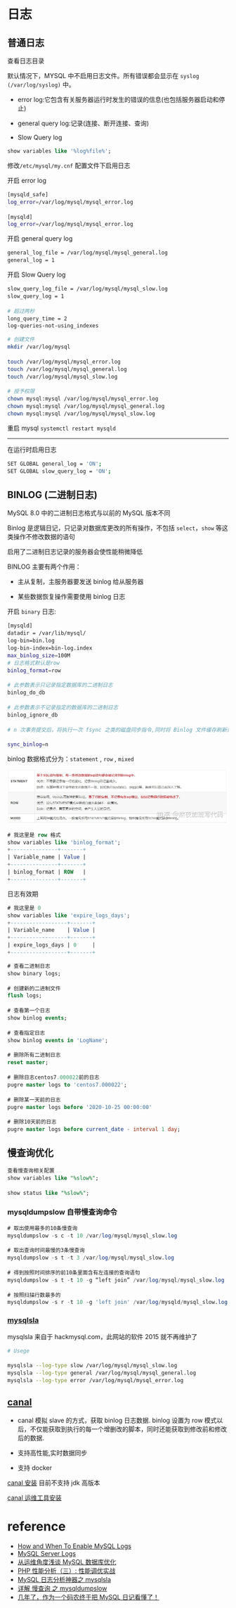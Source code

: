 # 日志

## 普通日志

查看日志目录

默认情况下，MYSQL 中不启用日志文件。所有错误都会显示在 `syslog (/var/log/syslog)` 中。

- error log:它包含有关服务器运行时发生的错误的信息(也包括服务器启动和停止)

- general query log:记录(连接、断开连接、查询)

- Slow Query log

```sql
show variables like '%log%file%';
```

修改`/etc/mysql/my.cnf` 配置文件下启用日志

开启 error log

```sh
[mysqld_safe]
log_error=/var/log/mysql/mysql_error.log

[mysqld]
log_error=/var/log/mysql/mysql_error.log
```

开启 general query log

```sh
general_log_file = /var/log/mysql/mysql_general.log
general_log = 1
```

开启 Slow Query log

```sh
slow_query_log_file = /var/log/mysql/mysql_slow.log
slow_query_log = 1

# 超过两秒
long_query_time = 2
log-queries-not-using_indexes
```

```sh
# 创建文件
mkdir /var/log/mysql

touch /var/log/mysql/mysql_error.log
touch /var/log/mysql/mysql_general.log
touch /var/log/mysql/mysql_slow.log

# 授予权限
chown mysql:mysql /var/log/mysql/mysql_error.log
chown mysql:mysql /var/log/mysql/mysql_general.log
chown mysql:mysql /var/log/mysql/mysql_slow.log
```

重启 mysql
`systemctl restart mysqld`

---

在运行时启用日志

```sh
SET GLOBAL general_log = 'ON';
SET GLOBAL slow_query_log = 'ON';
```

## BINLOG (二进制日志)

MySQL 8.0 中的二进制日志格式与以前的 MySQL 版本不同

Binlog 是逻辑日记，只记录对数据库更改的所有操作，不包括 `select`，`show` 等这类操作不修改数据的语句

启用了二进制日志记录的服务器会使性能稍微降低

BINLOG 主要有两个作用：

- 主从复制，主服务器要发送 binlog 给从服务器

- 某些数据恢复操作需要使用 binlog 日志

开启 `binary` 日志:

```sh
[mysqld]
datadir = /var/lib/mysql/
log-bin=bin.log
log-bin-index=bin-log.index
max_binlog_size=100M
# 日志格式默认是row
binlog_format=row

# 此参数表示只记录指定数据库的二进制日志
binlog_do_db

# 此参数表示不记录指定的数据库的二进制日志
binlog_ignore_db

# n 次事务提交后，将执行一次 fsync 之类的磁盘同步指令,同时将 Binlog 文件缓存刷新到磁盘。最安全的值为 sync_binlog=1（默认值），但这也是最慢的。

sync_binlog=n
```

binlog 数据格式分为：`statement` , `row` , `mixed`

![avatar](/Pictures/mysql/binlog.png)

```sql
# 我这里是 row 格式
show variables like 'binlog_format';
+---------------+-------+
| Variable_name | Value |
+---------------+-------+
| binlog_format | ROW   |
+---------------+-------+
```

日志有效期

```sql
# 我这里是 0
show variables like 'expire_logs_days';
+------------------+-------+
| Variable_name    | Value |
+------------------+-------+
| expire_logs_days | 0     |
+------------------+-------+
```

```sql
# 查看二进制日志
show binary logs;

# 创建新的二进制文件
flush logs;

# 查看第一个日志
show binlog events;

# 查看指定日志
show binlog events in 'LogName';

# 删除所有二进制日志
reset master;

# 删除日志centos7.000022前的日志
pugre master logs to 'centos7.000022';

# 删除某一天前的日志
pugre master logs before '2020-10-25 00:00:00'

# 删除10天前的日志
pugre master logs before current_date - interval 1 day;
```

## 慢查询优化

```sql
查看慢查询相关配置
show variables like "%slow%";

show status like "%slow%";
```

### mysqldumpslow 自带慢查询命令

```sql
# 取出使用最多的10条慢查询
mysqldumpslow -s c -t 10 /var/log/mysql/mysql_slow.log

# 取出查询时间最慢的3条慢查询
mysqldumpslow -s t -t 3 /var/log/mysql/mysql_slow.log

# 得到按照时间排序的前10条里面含有左连接的查询语句
mysqldumpslow -s t -t 10 -g “left join” /var/log/mysql/mysql_slow.log

# 按照扫描行数最多的
mysqldumpslow -s r -t 10 -g 'left join' /var/log/mysqld/mysql_slow.log
```

### [mysqlsla](https://github.com/daniel-nichter/hackmysql.com/tree/master/mysqlsla)

mysqlsla 来自于 hackmysql.com，此网站的软件 2015 就不再维护了

```sh
# Usege

mysqlsla --log-type slow /var/log/mysql/mysql_slow.log
mysqlsla --log-type general /var/log/mysql/mysql_general.log
mysqlsla --log-type error /var/log/mysql/mysql_error.log
```

## [canal](https://github.com/alibaba/canal)

- canal 模拟 slave 的方式，获取 binlog 日志数据. binlog 设置为 row 模式以后，不仅能获取到执行的每一个增删改的脚本，同时还能获取到修改前和修改后的数据.

- 支持高性能,实时数据同步

- 支持 docker

[canal 安装](https://github.com/alibaba/canal/wiki/QuickStart) 目前不支持 jdk 高版本

[canal 运维工具安装](https://github.com/alibaba/canal/wiki/Canal-Admin-QuickStart)

# reference

- [How and When To Enable MySQL Logs](https://www.pontikis.net/blog/how-and-when-to-enable-mysql-logs)
- [MySQL Server Logs](https://dev.mysql.com/doc/refman/5.7/en/server-logs.html)
- [从运维角度浅谈 MySQL 数据库优化](https://linux.cn/article-5613-weibo.html)
- [PHP 性能分析（三）: 性能调优实战](https://linux.cn/article-6462-1.html)
- [MySQL 日志分析神器之 mysqlsla](https://developer.aliyun.com/article/59260?spm=a2c6h.14164896.0.0.4b98353bhStc1B)
- [详解 慢查询 之 mysqldumpslow](https://zhuanlan.zhihu.com/p/106405711)
- [几年了，作为一个码农终于把 MySQL 日记看懂了！](https://zhuanlan.zhihu.com/p/267143540)
